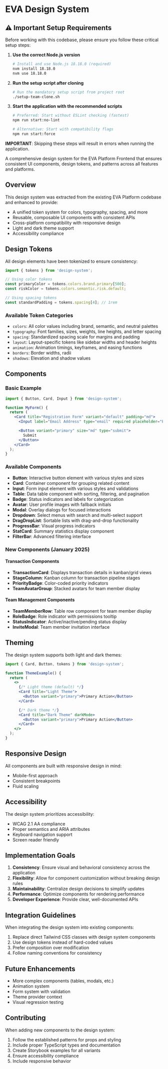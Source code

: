 # EVA Design System

## ⚠️ Important Setup Requirements

Before working with this codebase, please ensure you follow these critical setup steps:

1. **Use the correct Node.js version**

   ```bash
   # Install and use Node.js 18.18.0 (required)
   nvm install 18.18.0
   nvm use 18.18.0
   ```

2. **Run the setup script after cloning**

   ```bash
   # Run the mandatory setup script from project root
   ./setup-team-clone.sh
   ```

3. **Start the application with the recommended scripts**

   ```bash
   # Preferred: Start without ESLint checking (fastest)
   npm run start:no-lint

   # Alternative: Start with compatibility flags
   npm run start:force
   ```

**IMPORTANT**: Skipping these steps will result in errors when running the application.

A comprehensive design system for the EVA Platform Frontend that ensures consistent UI components, design tokens, and patterns across all features and platforms.

## Overview

This design system was extracted from the existing EVA Platform codebase and enhanced to provide:

- A unified token system for colors, typography, spacing, and more
- Reusable, composable UI components with consistent APIs
- Cross-platform compatibility with responsive design
- Light and dark theme support
- Accessibility compliance

## Design Tokens

All design elements have been tokenized to ensure consistency:

```javascript
import { tokens } from 'design-system';

// Using color tokens
const primaryColor = tokens.colors.brand.primary[500];
const riskColor = tokens.colors.semantic.risk.default;

// Using spacing tokens
const standardPadding = tokens.spacing[4]; // 1rem
```

### Available Token Categories

- `colors`: All color values including brand, semantic, and neutral palettes
- `typography`: Font families, sizes, weights, line heights, and letter spacing
- `spacing`: Standardized spacing scale for margins and padding
- `layout`: Layout-specific tokens like sidebar widths and header heights
- `animation`: Animation timings, keyframes, and easing functions
- `borders`: Border widths, radii
- `shadows`: Elevation and shadow values

## Components

### Basic Example

```jsx
import { Button, Card, Input } from 'design-system';

function MyForm() {
  return (
    <Card title="Registration Form" variant="default" padding="md">
      <Input label="Email Address" type="email" required placeholder="Enter your email" />

      <Button variant="primary" size="md" type="submit">
        Submit
      </Button>
    </Card>
  );
}
```

### Available Components

- **Button**: Interactive button element with various styles and sizes
- **Card**: Container component for grouping related content
- **Input**: Form input element with various styles and validations
- **Table**: Data table component with sorting, filtering, and pagination
- **Badge**: Status indicators and labels for categorization
- **Avatar**: User profile images with fallback initials
- **Modal**: Overlay dialogs for focused interactions
- **Dropdown**: Select menus with search and multi-select support
- **DragDropList**: Sortable lists with drag-and-drop functionality
- **ProgressBar**: Visual progress indicators
- **StatCard**: Summary statistics display component
- **FilterBar**: Advanced filtering interface

### New Components (January 2025)

#### Transaction Components

- **TransactionCard**: Displays transaction details in kanban/grid views
- **StageColumn**: Kanban column for transaction pipeline stages
- **PriorityBadge**: Color-coded priority indicators
- **TeamAvatarGroup**: Stacked avatars for team member display

#### Team Management Components

- **TeamMemberRow**: Table row component for team member display
- **RoleBadge**: Role indicator with permissions tooltip
- **StatusIndicator**: Active/inactive/pending status display
- **InviteModal**: Team member invitation interface

## Theming

The design system supports both light and dark themes:

```jsx
import { Card, Button, tokens } from 'design-system';

function ThemeExample() {
  return (
    <>
      {/* Light theme (default) */}
      <Card title="Light Theme">
        <Button variant="primary">Primary Action</Button>
      </Card>

      {/* Dark theme */}
      <Card title="Dark Theme" darkMode>
        <Button variant="primary">Primary Action</Button>
      </Card>
    </>
  );
}
```

## Responsive Design

All components are built with responsive design in mind:

- Mobile-first approach
- Consistent breakpoints
- Fluid scaling

## Accessibility

The design system prioritizes accessibility:

- WCAG 2.1 AA compliance
- Proper semantics and ARIA attributes
- Keyboard navigation support
- Screen reader friendly

## Implementation Goals

1. **Consistency**: Ensure visual and behavioral consistency across the application
2. **Flexibility**: Allow for component customization without breaking design rules
3. **Maintainability**: Centralize design decisions to simplify updates
4. **Performance**: Optimize components for rendering performance
5. **Developer Experience**: Provide clear, well-documented APIs

## Integration Guidelines

When integrating the design system into existing components:

1. Replace direct Tailwind CSS classes with design system components
2. Use design tokens instead of hard-coded values
3. Prefer composition over modification
4. Follow naming conventions for consistency

## Future Enhancements

- More complex components (tables, modals, etc.)
- Animation system
- Form system with validation
- Theme provider context
- Visual regression testing

## Contributing

When adding new components to the design system:

1. Follow the established patterns for props and styling
2. Include proper TypeScript types and documentation
3. Create Storybook examples for all variants
4. Ensure accessibility compliance
5. Include responsive behavior
